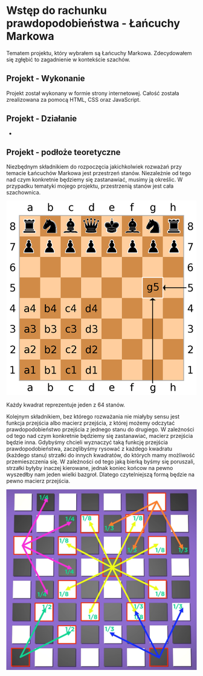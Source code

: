 # Wstęp do rachunku prawdopodobieństwa - Łańcuchy Markowa
Tematem projektu, który wybrałem są Łańcuchy Markowa. Zdecydowałem się zgłębić to zagadnienie w kontekście szachów.
## Projekt - Wykonanie
Projekt został wykonany w formie strony internetowej. Całość została zrealizowana za pomocą HTML, CSS oraz JavaScript.
## Projekt - Działanie
-
## Projekt - podłoże teoretyczne
Niezbędnym składnikiem do rozpoczęcia jakichkolwiek rozważań przy temacie Łańcuchów Markowa jest przestrzeń stanów. Niezależnie od tego nad czym konkretnie będziemy się
zastanawiać, musimy ją określic. W przypadku tematyki mojego projektu, przestrzenią stanów jest cała szachownica.

![Przestrzeń Stanów](./article/state_space.png)

Każdy kwadrat reprezentuje jeden z 64 stanów.

Kolejnym składnikiem, bez którego rozważania nie miałyby sensu jest funkcja przejścia albo macierz przejścia, z której możemy odczytać
prawdopodobieństwo przejścia z jednego stanu do drugiego. W zależności od tego nad czym konkretnie będziemy się zastanawiać, macierz przejścia będzie inna.
Gdybyśmy chcieli wyznaczyć taką funkcję przejścia prawdopodobieństwa, zaczęlibyśmy rysować z każdego kwadratu (każdego stanu) strzałki do innych kwadratów, do których mamy
możliwość przemieszczenia się. W zależności od tego jaką bierką byśmy się poruszali, strzałki byłyby inaczej kierowane, jednak koniec końcow na pewno wyszedłby nam jeden wielki
bazgroł. Dlatego czytelniejszą formą będzie na pewno macierz przejścia.

![Funkcja przejścia](./article/probability_function.png)
